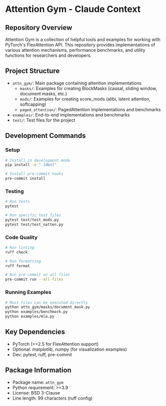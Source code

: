 # Attention Gym - Claude Context

## Repository Overview

Attention Gym is a collection of helpful tools and examples for working with PyTorch's FlexAttention API. This repository provides implementations of various attention mechanisms, performance benchmarks, and utility functions for researchers and developers.

## Project Structure

- `attn_gym/`: Main package containing attention implementations
  - `masks/`: Examples for creating BlockMasks (causal, sliding window, document masks, etc.)
  - `mods/`: Examples for creating score_mods (alibi, latent attention, softcapping)
  - `paged_attention/`: PagedAttention implementations and benchmarks
- `examples/`: End-to-end implementations and benchmarks
- `test/`: Test files for the project

## Development Commands

### Setup
```bash
# Install in development mode
pip install -e ".[dev]"

# Install pre-commit hooks
pre-commit install
```

### Testing
```bash
# Run tests
pytest

# Run specific test files
pytest test/test_mods.py
pytest test/test_natten.py
```

### Code Quality
```bash
# Run linting
ruff check

# Run formatting
ruff format

# Run pre-commit on all files
pre-commit run --all-files
```

### Running Examples
```bash
# Most files can be executed directly
python attn_gym/masks/document_mask.py
python examples/benchmark.py
python examples/mla.py
```

## Key Dependencies

- PyTorch (>=2.5 for FlexAttention support)
- Optional: matplotlib, numpy (for visualization examples)
- Dev: pytest, ruff, pre-commit

## Package Information

- Package name: `attn_gym`
- Python requirement: >=3.9
- License: BSD 3-Clause
- Line length: 99 characters (ruff config)